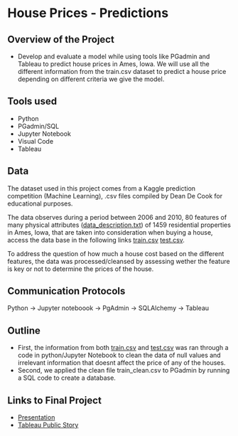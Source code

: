 # House Prices - Predictions

## Overview of the Project

  * Develop and evaluate a model while using tools like PGadmin and Tableau to predict house prices in Ames, Iowa. We will use all the different information from the train.csv dataset to predict a house price depending on different criteria we give the model.
  

## Tools used 

  * Python
  * PGadmin/SQL
  * Jupyter Notebook
  * Visual Code
  * Tableau

## Data
The dataset used in this project comes from a Kaggle prediction competition (Machine Learning), .csv files compiled by Dean De Cook for educational purposes. 

The data observes during a period between 2006 and 2010, 80 features of many physical attributes ([data_description.txt](https://github.com/JabboRamirez/BootCamp_Project/files/7867192/data_description.txt)) of 1459 residential properties in Ames, Iowa, that are taken into consideration when buying a house, access the data base in the following links [train.csv](https://github.com/JabboRamirez/BootCamp_Project/files/7867205/train.csv)
[test.csv](https://github.com/JabboRamirez/BootCamp_Project/files/7867206/test.csv). 

To address the question of how much a house cost based on the different features, the data was processed/cleansed by assessing wether the feature is key or not to determine  the prices of the house. 


## Communication Protocols

Python -> Jupyter noteboook -> PgAdmin -> SQLAlchemy -> Tableau

## Outline

* First, the information from both  [train.csv](https://github.com/JabboRamirez/BootCamp_Project/files/7867205/train.csv) and [test.csv](https://github.com/JabboRamirez/BootCamp_Project/files/7867206/test.csv) was ran through a code in python/Jupyter Notebook to clean the data of null values and irrelevant information that doesnt affect the price of any of the houses. 
* Second, we applied the clean file train_clean.csv to PGadmin by running a SQL code to create a database. 

## Links to Final Project
* [Presentation](https://docs.google.com/presentation/d/1ar3zJimIbIBp_f1oIs8sqTa2pa7_hjVMsRKenYktXIE/edit#slide=id.g10e9a3a0275_0_37)
* [Tableau Public Story](https://public.tableau.com/app/profile/hanna.bustamante/viz/HousingPricePrediction/Story1)
